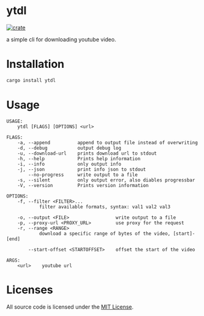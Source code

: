 # ytdl
[![crate](https://img.shields.io/crates/v/ytdl.svg)](https://crates.io/crates/shadowsocks)

a simple cli for downloading youtube video.

# Installation
```sh
cargo install ytdl
```
# Usage 
```
USAGE:
    ytdl [FLAGS] [OPTIONS] <url>

FLAGS:
    -a, --append          append to output file instead of overwriting
    -d, --debug           output debug log
    -u, --download-url    prints download url to stdout
    -h, --help            Prints help information
    -i, --info            only output info
    -j, --json            print info json to stdout
        --no-progress     write output to a file
    -s, --silent          only output error, also diables progressbar
    -V, --version         Prints version information

OPTIONS:
    -f, --filter <FILTER>...
            filter available formats, syntax: val1 val2 val3

    -o, --output <FILE>                 write output to a file
    -p, --proxy-url <PROXY_URL>         use proxy for the request
    -r, --range <RANGE>
            download a specific range of bytes of the video, [start]-[end]

        --start-offset <STARTOFFSET>    offset the start of the video

ARGS:
    <url>    youtube url
```

# Licenses

All source code is licensed under the [MIT License](https://github.com/cssivision/ytdl/blob/master/LICENSE).

